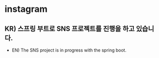 # instagram



## KR) 스프링 부트로 SNS 프로젝트를 진행을 하고 있습니다.
 - EN) The SNS project is in progress with the spring boot.
